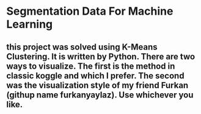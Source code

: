# Segmentation Data For Machine Learning
## this project was solved using K-Means Clustering. It is written by Python. There are two ways to visualize. The first is the method in classic koggle and which I prefer. The second was the visualization style of my friend Furkan (githup name furkanyaylaz). Use whichever you like.